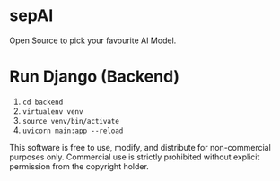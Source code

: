 # sepAI
Open Source to pick your favourite AI Model.

# Run Django (Backend)
1. `cd backend`
2. `virtualenv venv`
3. `source venv/bin/activate`
4.  `uvicorn main:app --reload`


This software is free to use, modify, and distribute for non-commercial purposes only.
Commercial use is strictly prohibited without explicit permission from the copyright holder.
